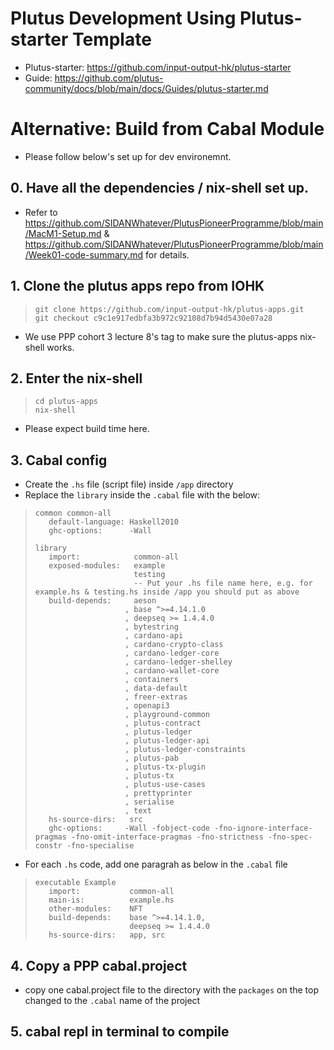 # Plutus Development Using Plutus-starter Template
* Plutus-starter: https://github.com/input-output-hk/plutus-starter
* Guide: https://github.com/plutus-community/docs/blob/main/docs/Guides/plutus-starter.md

# Alternative: Build from Cabal Module
* Please follow below's set up for dev environemnt.

## 0. Have all the dependencies / nix-shell set up.
* Refer to https://github.com/SIDANWhatever/PlutusPioneerProgramme/blob/main/MacM1-Setup.md & https://github.com/SIDANWhatever/PlutusPioneerProgramme/blob/main/Week01-code-summary.md for details.

## 1. Clone the plutus apps repo from IOHK
>```
>git clone https://github.com/input-output-hk/plutus-apps.git
>git checkout c9c1e917edbfa3b972c92108d7b94d5430e07a28
>```
* We use PPP cohort 3 lecture 8's tag to make sure the plutus-apps nix-shell works.

## 2. Enter the nix-shell
>```
>cd plutus-apps
>nix-shell
>```
* Please expect build time here.

## 3. Cabal config
* Create the `.hs` file (script file) inside `/app` directory
* Replace the `library` inside the `.cabal` file with the below:
>```cabal
>common common-all
>    default-language: Haskell2010
>    ghc-options:      -Wall
>
>library
>    import:            common-all                   
>    exposed-modules:   example
>                       testing
>                       -- Put your .hs file name here, e.g. for example.hs & testing.hs inside /app you should put as above
>    build-depends:     aeson
>                     , base ^>=4.14.1.0
>                     , deepseq >= 1.4.4.0
>                     , bytestring
>                     , cardano-api
>                     , cardano-crypto-class
>                     , cardano-ledger-core
>                     , cardano-ledger-shelley
>                     , cardano-wallet-core
>                     , containers
>                     , data-default
>                     , freer-extras
>                     , openapi3
>                     , playground-common
>                     , plutus-contract
>                     , plutus-ledger
>                     , plutus-ledger-api
>                     , plutus-ledger-constraints
>                     , plutus-pab
>                     , plutus-tx-plugin
>                     , plutus-tx
>                     , plutus-use-cases
>                     , prettyprinter
>                     , serialise
>                     , text
>    hs-source-dirs:   src
>    ghc-options:     -Wall -fobject-code -fno-ignore-interface-pragmas -fno-omit-interface-pragmas -fno-strictness -fno-spec-constr -fno-specialise
>

* For each `.hs` code, add one paragrah as below in the `.cabal` file
>```cabal
>executable Example
>    import:           common-all
>    main-is:          example.hs
>    other-modules:    NFT
>    build-depends:    base ^>=4.14.1.0,
>                      deepseq >= 1.4.4.0
>    hs-source-dirs:   app, src
>```

## 4. Copy a PPP cabal.project
* copy one cabal.project file to the directory with the `packages` on the top changed to the `.cabal` name of the project

## 5. cabal repl in terminal to compile
